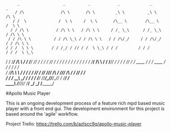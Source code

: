          _                   _          _            _             _             _       
        / /\                /\ \       /\ \         _\ \          _\ \          /\ \     
       / /  \              /  \ \     /  \ \       /\__ \        /\__ \        /  \ \    
      / / /\ \            / /\ \ \   / /\ \ \     / /_ \_\      / /_ \_\      / /\ \ \   
     / / /\ \ \          / / /\ \_\ / / /\ \ \   / / /\/_/     / / /\/_/     / / /\ \ \  
    / / /  \ \ \        / / /_/ / // / /  \ \_\ / / /         / / /         / / /  \ \_\ 
   / / /___/ /\ \      / / /__\/ // / /   / / // / /         / / /         / / /   / / / 
  / / /_____/ /\ \    / / /_____// / /   / / // / / ____    / / / ____    / / /   / / /  
 / /_________/\ \ \  / / /      / / /___/ / // /_/_/ ___/\ / /_/_/ ___/\ / / /___/ / /   
/ / /_       __\ \_\/ / /      / / /____\/ //_______/\__\//_______/\__\// / /____\/ /    
\_\___\     /____/_/\/_/       \/_________/ \_______\/    \_______\/    \/_________/      

#Apollo Music Player

This is an ongoing development process of a feature rich mpd based music player with a front end gui. The development environment for this project is based around the 'agile' workflow.

Project Trello: https://trello.com/b/azIscc9q/apollo-music-player
